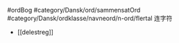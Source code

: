 #ordBog #category/Dansk/ord/sammensatOrd 
#category/Dansk/ordklasse/navneord/n-ord/flertal  连字符
- [[delestreg]]